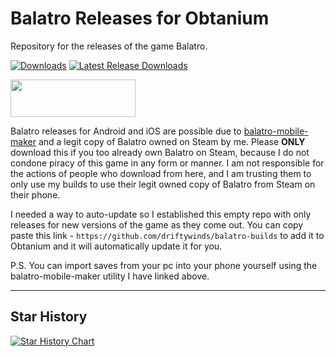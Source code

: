 # Balatro Releases for Obtanium
Repository for the releases of the game Balatro.

[![Downloads](https://img.shields.io/github/downloads/driftywinds/balatro-builds/total?style=for-the-badge)](https://img.shields.io/github/downloads/driftywinds/balatro-builds/total?style=for-the-badge) [![Latest Release Downloads](https://img.shields.io/github/downloads/driftywinds/balatro-builds/latest/total?style=for-the-badge)](https://img.shields.io/github/downloads/driftywinds/balatro-builds/latest/total?style=for-the-badge) 

<img src="https://raw.githubusercontent.com/ImranR98/Obtainium/main/assets/graphics/badge_obtainium.png" width="200" height="60">

Balatro releases for Android and iOS are possible due to [balatro-mobile-maker](https://github.com/blake502/balatro-mobile-maker/) and a legit copy of Balatro owned on Steam by me. Please __**ONLY**__ download this if you too already own Balatro on Steam, because I do not condone piracy of this game in any form or manner. I am not responsible for the actions of people who download from here, and I am trusting them to only use my builds to use their legit owned copy of Balatro from Steam on their phone.

I needed a way to auto-update so I established this empty repo with only releases for new versions of the game as they come out. You can copy paste this link - `https://github.com/driftywinds/balatro-builds` to add it to Obtanium and it will automatically update it for you. 

P.S. You can import saves from your pc into your phone yourself using the balatro-mobile-maker utility I have linked above.

----

## Star History

[![Star History Chart](https://api.star-history.com/svg?repos=driftywinds/balatro-builds&type=Date)](https://star-history.com/#driftywinds/balatro-builds&Date)
